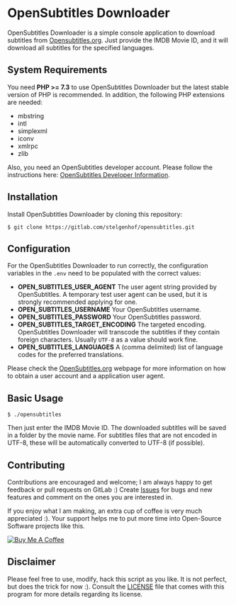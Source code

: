 OpenSubtitles Downloader
==========

OpenSubtitles Downloader is a simple console application to download subtitles from [Opensubtitles.org]. Just provide
the IMDB Movie ID, and it will download all subtitles for the specified languages.

System Requirements
-------------------

You need **PHP >= 7.3** to use OpenSubtitles Downloader but the latest stable version of PHP is recommended. In
addition, the following PHP extensions are needed:

- mbstring
- intl
- simplexml
- iconv
- xmlrpc
- zlib

Also, you need an OpenSubtitles developer account. Please follow the instructions
here: [OpenSubtitles Developer Information](https://trac.opensubtitles.org/projects/opensubtitles/wiki/DevReadFirst).

Installation
------------

Install OpenSubtitles Downloader by cloning this repository:

```
$ git clone https://gitlab.com/stelgenhof/opensubtitles.git
```

Configuration
------------

For the OpenSubtitles Downloader to run correctly, the configuration variables in the `.env` need to be populated with
the correct values:

- **OPEN_SUBTITLES_USER_AGENT** The user agent string provided by OpenSubtitles. A temporary test user agent can be
  used, but it is strongly recommended applying for one.
- **OPEN_SUBTITLES_USERNAME** Your OpenSubtitles username.
- **OPEN_SUBTITLES_PASSWORD** Your OpenSubtitles password.
- **OPEN_SUBTITLES_TARGET_ENCODING** The targeted encoding. OpenSubtitles Downloader will transcode the subtitles if
  they contain foreign characters. Usually `UTF-8` as a value should work fine.
- **OPEN_SUBTITLES_LANGUAGES** A (comma delimited) list of language codes for the preferred translations.

Please check the [OpenSubtitles.org] webpage for more information on how to obtain a user account and a application user
agent.

Basic Usage
-----------

```
$ ./opensubtitles
```

Then just enter the IMDB Movie ID. The downloaded subtitles will be saved in a folder by the movie name. For subtitles
files that are not encoded in UTF-8, these will be automatically converted to UTF-8 (if possible).

## Contributing

Contributions are encouraged and welcome; I am always happy to get feedback or pull requests on GitLab :)
Create [Issues](https://gitlab.com/stelgenhof/opensubtitles/-/issues) for bugs and new features and comment on the ones
you are interested in.

If you enjoy what I am making, an extra cup of coffee is very much appreciated :). Your support helps me to put more
time into Open-Source Software projects like this.

<a href="https://www.buymeacoffee.com/sachatelgenhof" target="_blank"><img alt="Buy Me A Coffee" src="https://www.buymeacoffee.com/assets/img/custom_images/orange_img.png" title="Buy Me A Coffee"/></a>


Disclaimer
----------
Please feel free to use, modify, hack this script as you like. It is not perfect, but does the trick for now :). Consult
the [LICENSE](LICENSE) file that comes with this program for more details regarding its license.

[OpenSubtitles.org]: https://www.opensubtitles.org